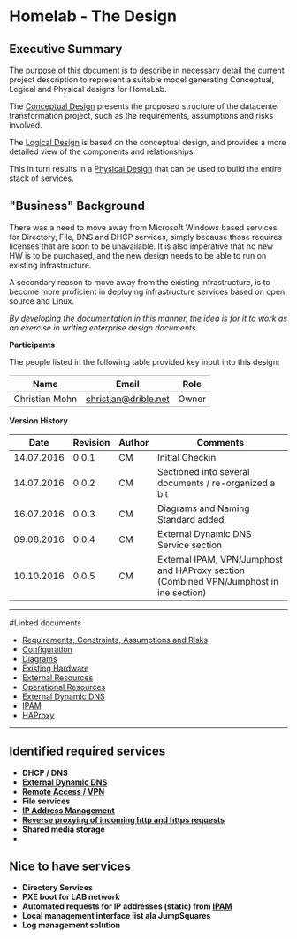 # Homelab - The Design

## Executive Summary

The purpose of this document is to describe in necessary detail the current project description to represent a suitable model generating Conceptual, Logical and Physical designs for HomeLab. 

The [Conceptual Design](Conceptual.md) presents the proposed structure of the datacenter transformation project, such as the requirements, assumptions and risks involved.

The [Logical Design](Logical.md) is based on the conceptual design, and provides a more detailed view of the components and relationships.

This in turn results in a [Physical Design](Physical.md) that can be used to build the entire stack of services.


## "Business" Background

There was a need to move away from Microsoft Windows based services for Directory, File, DNS and DHCP services, simply because those requires licenses that are soon to be unavailable. It is also imperative that no new HW is to be purchased, and the new design needs to be able to run on existing infrastructure.

A secondary reason to move away from the existing infrastructure, is to become more proficient in deploying infrastructure services based on open source and Linux.

*By developing the documentation in this manner, the idea is for it to work as an exercise in writing enterprise design documents.*


**Participants**

The people listed in the following table provided key input into this design:


|Name|Email|Role|
|---|---|---|
|Christian Mohn|christian@drible.net|Owner|

**Version History**

|Date|Revision|Author|Comments|
|---|---|---|---|
|14.07.2016|0.0.1|CM|Initial Checkin
|14.07.2016|0.0.2|CM|Sectioned into several documents / re-organized a bit
|16.07.2016|0.0.3|CM|Diagrams and Naming Standard added.
|09.08.2016|0.0.4|CM|External Dynamic DNS Service section
|10.10.2016|0.0.5|CM|External IPAM, VPN/Jumphost and HAProxy section (Combined VPN/Jumphost in ine section)


---

#Linked documents

- [Requirements, Constraints, Assumptions and Risks](RCAR.md)
- [Configuration](Configuration.md)
- [Diagrams](Diagrams.md)
- [Existing Hardware](ExistingHardware.md)
- [External Resources](ExternalResources.md)
- [Operational Resources](operational/OperationalResources.md)
- [External Dynamic DNS](operational/ExternalDDNS.md)
- [IPAM](operational/ipam.md)
- [HAProxy](operational/haproxy.md)


---

## Identified required services
  - **DHCP / DNS**
  - **[External Dynamic DNS](operational/ExternalDDNS.md)**
  - **[Remote Access / VPN](operational/RemoteAccess-VPN.md)**
  - **File services**
  - **[IP Address Management](operational/ipam.md)**
  - **[Reverse proxying of incoming http and https requests](operational/haproxy.md)**
  - **Shared media storage**
  - 

## Nice to have services
- **Directory Services**
- **PXE boot for LAB network**
- **Automated requests for IP addresses (static) from [IPAM](operational/ipam.md)**
- **Local management interface list ala JumpSquares**
- **Log management solution**